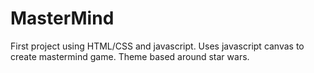 # MasterMind
First project using HTML/CSS and javascript. Uses javascript canvas to create mastermind game. Theme based around star wars. 
